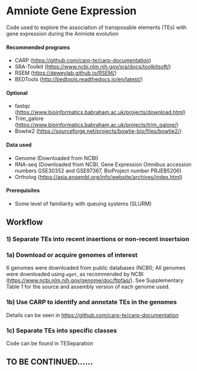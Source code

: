 # Amniote Gene Expression

Code used to explore the association of transposable elements (TEs) with gene expression during the Amniote evolution

#### Recommended programs
- CARP (https://github.com/carp-te/carp-documentation)
- SRA-Toolkit (https://www.ncbi.nlm.nih.gov/sra/docs/toolkitsoft/)
- RSEM (https://deweylab.github.io/RSEM/)
- BEDTools (http://bedtools.readthedocs.io/en/latest/)

#### Optional
- fastqc (https://www.bioinformatics.babraham.ac.uk/projects/download.html)
- Trim_galore (https://www.bioinformatics.babraham.ac.uk/projects/trim_galore/)
- Bowtie2 (https://sourceforge.net/projects/bowtie-bio/files/bowtie2/)

#### Data used
- Genome (Downloaded from NCBI)
- RNA-seq (Downloaded from NCBI, Gene Expression Omnibus accession numbers GSE30352 and GSE97367, BioProject number PRJEB5206)
- Ortholog (https://asia.ensembl.org/info/website/archives/index.html)

#### Prerequisites
- Some level of familiarity with queuing systems (SLURM)

## Workflow


### 1) Separate TEs into recent insertions or non-recent insertsion
### 1a) Download or acquire genomes of interest
6 genomes were downloaded from public databases (NCBI); All genomes were downloaded using ```wget```, as recommended by NCBI (https://www.ncbi.nlm.nih.gov/genome/doc/ftpfaq/). See Supplementary Table 1 for the source and assembly version of each genome used.

### 1b) Use CARP to identify and annotate TEs in the genomes
Details can be seen in https://github.com/carp-te/carp-documentation

### 1c) Separate TEs into specific classes
Code can be found in TESeparation

## TO BE CONTINUED......